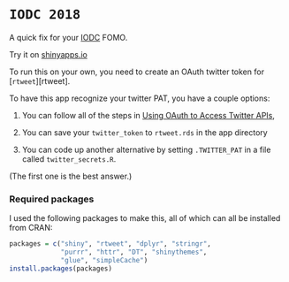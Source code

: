 # `IODC 2018`

A quick fix for your [IODC](https://www.opendatacon.org/#/) FOMO.

Try it on [shinyapps.io](https://behindbars.shinyapps.io/iodc2018/) 

To run this on your own, you need to create an OAuth twitter token for [`rtweet`][rtweet].

To have this app recognize your twitter PAT, you have a couple options:

1. You can follow all of the steps in [Using OAuth to Access Twitter APIs](https://rud.is/books/21-recipes/using-oauth-to-access-twitter-apis.html), 

2. You can save your `twitter_token` to `rtweet.rds` in the app directory

3. You can code up another alternative by setting `.TWITTER_PAT` in a file called `twitter_secrets.R`.

(The first one is the best answer.)

### Required packages

I used the following packages to make this, all of which can all be installed from CRAN:

```r
packages = c("shiny", "rtweet", "dplyr", "stringr",
             "purrr", "httr", "DT", "shinythemes", 
             "glue", "simpleCache")
install.packages(packages)
```


